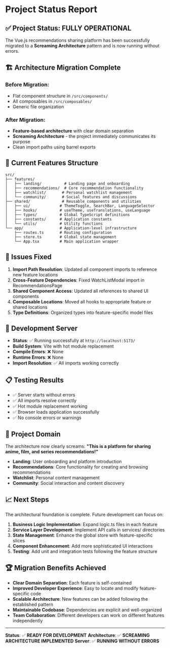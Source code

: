 # Project Status Report

## ✅ **Project Status: FULLY OPERATIONAL**

The Vue.js recommendations sharing platform has been successfully migrated to a **Screaming Architecture** pattern and is now running without errors.

## 🏗️ **Architecture Migration Complete**

### **Before Migration:**

- Flat component structure in `/src/components/`
- All composables in `/src/composables/`
- Generic file organization

### **After Migration:**

- **Feature-based architecture** with clear domain separation
- **Screaming Architecture** - the project immediately communicates its purpose
- Clean import paths using barrel exports

## 🎯 **Current Features Structure**

```
src/
├── features/
│   ├── landing/          # Landing page and onboarding
│   ├── recommendations/  # Core recommendation functionality
│   ├── watchlist/       # Personal watchlist management
│   └── community/       # Social features and discussions
├── shared/              # Reusable components and utilities
│   ├── ui/             # ThemeToggle, SearchBar, LanguageSelector
│   ├── hooks/          # useTheme, useTranslations, useLanguage
│   ├── types/          # Global TypeScript definitions
│   ├── constants/      # Application constants
│   └── utils/          # Utility functions
└── app/                # Application-level infrastructure
    ├── routes.ts       # Routing configuration
    ├── store.ts        # Global state management
    └── App.tsx         # Main application wrapper
```

## 🔧 **Issues Fixed**

1. **Import Path Resolution**: Updated all component imports to reference new feature locations
2. **Cross-Feature Dependencies**: Fixed WatchListModal import in RecommendationsPage
3. **Shared Component Access**: Updated all references to shared UI components
4. **Composable Locations**: Moved all hooks to appropriate feature or shared locations
5. **Type Definitions**: Organized types into feature-specific model files

## 🚀 **Development Server**

- **Status**: ✅ Running successfully at `http://localhost:5173/`
- **Build System**: Vite with hot module replacement
- **Compile Errors**: ❌ None
- **Runtime Errors**: ❌ None
- **Import Resolution**: ✅ All imports working correctly

## 📋 **Testing Results**

- ✅ Server starts without errors
- ✅ All imports resolve correctly
- ✅ Hot module replacement working
- ✅ Browser loads application successfully
- ✅ No console errors or warnings

## 🎨 **Project Domain**

The architecture now clearly screams: **"This is a platform for sharing anime, film, and series recommendations!"**

- **Landing**: User onboarding and platform introduction
- **Recommendations**: Core functionality for creating and browsing recommendations
- **Watchlist**: Personal content management
- **Community**: Social interaction and content discovery

## 📈 **Next Steps**

The architectural foundation is complete. Future development can focus on:

1. **Business Logic Implementation**: Expand logic.ts files in each feature
2. **Service Layer Development**: Implement API calls in services/ directories
3. **State Management**: Enhance the global store with feature-specific slices
4. **Component Enhancement**: Add more sophisticated UI interactions
5. **Testing**: Add unit and integration tests following the feature structure

## 🏆 **Migration Benefits Achieved**

- **Clear Domain Separation**: Each feature is self-contained
- **Improved Developer Experience**: Easy to locate and modify feature-specific code
- **Scalable Architecture**: New features can be added following the established pattern
- **Maintainable Codebase**: Dependencies are explicit and well-organized
- **Team Collaboration**: Different developers can work on different features independently

---

**Status**: ✅ **READY FOR DEVELOPMENT**
**Architecture**: ✅ **SCREAMING ARCHITECTURE IMPLEMENTED**
**Server**: ✅ **RUNNING WITHOUT ERRORS**
